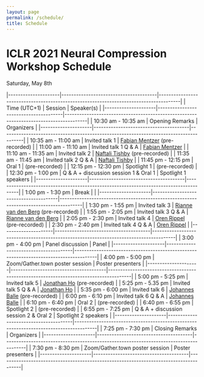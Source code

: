 ```yaml
---
layout: page
permalink: /schedule/
title: Schedule
---
```


# ICLR 2021 Neural Compression Workshop Schedule
Saturday, May 8th

|---------------------|---------------------------------------|---------------------------------------------------------------------------------------|
| Time (UTC+1)        | Session                               | Speaker(s)                                                                            |
|---------------------|---------------------------------------|---------------------------------------------------------------------------------------|
| 10:30 am - 10:35 am | Opening Remarks                       | Organizers                                                                            |
|---------------------|---------------------------------------|---------------------------------------------------------------------------------------|
| 10:35 am - 11:00 am | Invited talk 1                        | [Fabian Mentzer](https://fmentzer.github.io) (pre-recorded)                           |
| 11:00 am - 11:10 am | Invited talk 1 Q & A                  | [Fabian Mentzer](https://fmentzer.github.io)                                          |
| 11:10 am - 11:35 am | Invited talk 2                        | [Naftali Tishby](https://elsc.huji.ac.il/faculty-staff/naftali-tishby) (pre-recorded) |
| 11:35 am - 11:45 am | Invited talk 2 Q & A                  | [Naftali Tishby](https://elsc.huji.ac.il/faculty-staff/naftali-tishby)                |
| 11:45 pm - 12:15 pm | Oral 1                                | (pre-recorded)                                                                        |
| 12:15 pm - 12:30 pm | Spotlight 1                           | (pre-recorded)                                                                        |
| 12:30 pm - 1:00 pm  | Q & A + discussion session 1 & Oral 1 | Spotlight 1 speakers                                                                  |
|---------------------|---------------------------------------|---------------------------------------------------------------------------------------|
| 1:00 pm - 1:30 pm   | Break                                 |                                                                                       |
|---------------------|---------------------------------------|---------------------------------------------------------------------------------------|
| 1:30 pm - 1:55 pm   | Invited talk 3                        | [Rianne van den Berg](https://riannevdberg.github.io) (pre-recorded)                  |
| 1:55 pm - 2:05 pm   | Invited talk 3 Q & A                  | [Rianne van den Berg](https://riannevdberg.github.io)                                 |
| 2:05 pm - 2:30 pm   | Invited talk 4                        | [Oren Rippel](https://www.orenrippel.com) (pre-recorded)                              |
| 2:30 pm - 2:40 pm   | Invited talk 4 Q & A                  | [Oren Rippel](https://www.orenrippel.com)                                             |
|---------------------|---------------------------------------|---------------------------------------------------------------------------------------|
| 3:00 pm - 4:00 pm   | Panel discussion                      | Panel                                                                                 |
|---------------------|---------------------------------------|---------------------------------------------------------------------------------------|
| 4:00 pm - 5:00 pm   | Zoom/Gather.town poster session       | Poster presenters                                                                     |
|---------------------|---------------------------------------|---------------------------------------------------------------------------------------|
| 5:00 pm - 5:25 pm   | Invited talk 5                        | [Jonathan Ho](http://www.jonathanho.me) (pre-recorded)                                |
| 5:25 pm - 5.35 pm   | Invited talk 5 Q & A                  | [Jonathan Ho](http://www.jonathanho.me)                                               |
| 5:35 pm - 6:00 pm   | Invited talk 6                        | [Johannes Balle](https://balle.io) (pre-recorded)                                     |
| 6:00 pm - 6:10 pm   | Invited talk 6 Q & A                  | [Johannes Balle](https://balle.io)                                                     |
| 6:10 pm - 6:40 pm   | Oral 2                                | (pre-recorded)                                                                        |
| 6:40 pm - 6:55 pm   | Spotlight 2                           | (pre-recorded)                                                                        |
| 6:55 pm - 7:25 pm   | Q & A + discussion session 2 & Oral 2 | Spotlight 2 speakers                                                                  |
|---------------------|---------------------------------------|---------------------------------------------------------------------------------------|
| 7:25 pm - 7:30 pm   | Closing Remarks                       | Organizers                                                                            |
|---------------------|---------------------------------------|---------------------------------------------------------------------------------------|
| 7:30 pm - 8:30 pm   | Zoom/Gather.town poster session       | Poster presenters                                                                     |
|---------------------|---------------------------------------|---------------------------------------------------------------------------------------|
